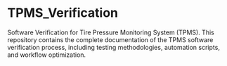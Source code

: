 # TPMS_Verification
Software Verification for Tire Pressure Monitoring System (TPMS).  This repository contains the complete documentation of the TPMS software verification process,  including testing methodologies, automation scripts, and workflow optimization.
